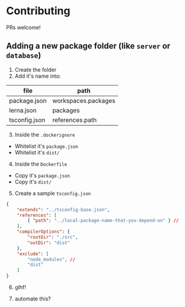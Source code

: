 # Contributing

PRs welcome!

## Adding a new package folder (like `server` or `database`)

1. Create the folder
2. Add it's name into:

| file          | path                |
| ------------- | ------------------- |
| package.json  | workspaces.packages |
| lerna.json    | packages            |
| tsconfig.json | references.path     |

3. Inside the `.dockerignore`

* Whitelist it's `package.json`
* Whitelist it's `dist/`

4. Inside the `Dockerfile`

* Copy it's `package.json`
* Copy it's `dist/`

5. Create a sample `tsconfig.json`

```json
{
	"extends": "../tsconfig-base.json",
	"references": [
		{ "path": "../local-package-name-that-you-depend-on" } //
	],
	"compilerOptions": {
		"rootDir": "./src",
		"outDir": "dist"
	},
	"exclude": [
		"node_modules", //
		"dist"
	]
}
```

6. glhf!

7. automate this?
